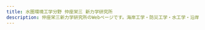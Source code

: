 ```yaml
---
title: 水圏環境工学分野 仲座栄三 新力学研究所
description: 仲座栄三新力学研究所のWebページです。海岸工学・防災工学・水工学・沿岸環境の内容を取り扱っています。
---
```

